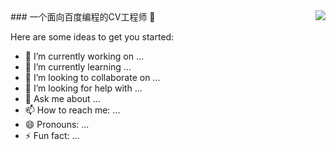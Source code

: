 <img align="right" src="https://github-readme-stats.vercel.app/api?username=imshadow&show_icons=true&icon_color=CE1D2D&text_color=718096&bg_color=ffffff&hide_title=true" />
### 一个面向百度编程的CV工程师 👋

Here are some ideas to get you started:

- 🔭 I’m currently working on ...
- 🌱 I’m currently learning ...
- 👯 I’m looking to collaborate on ...
- 🤔 I’m looking for help with ...
- 💬 Ask me about ...
- 📫 How to reach me: ...
- 😄 Pronouns: ...
- ⚡ Fun fact: ...
